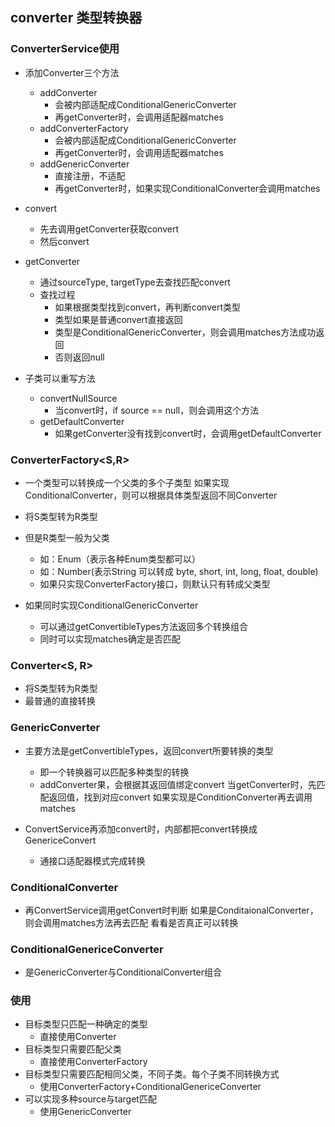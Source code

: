 ## converter 类型转换器

### ConverterService使用
 * 添加Converter三个方法
   + addConverter
     - 会被内部适配成ConditionalGenericConverter
     - 再getConverter时，会调用适配器matches
   + addConverterFactory
     - 会被内部适配成ConditionalGenericConverter
     - 再getConverter时，会调用适配器matches
   + addGenericConverter
     - 直接注册，不适配
     - 再getConverter时，如果实现ConditionalConverter会调用matches
   
 * convert
   + 先去调用getConverter获取convert
   + 然后convert
   
 * getConverter
   + 通过sourceType, targetType去查找匹配convert
   + 查找过程
     - 如果根据类型找到convert，再判断convert类型
     - 类型如果是普通convert直接返回
     - 类型是ConditionalGenericConverter，则会调用matches方法成功返回
     - 否则返回null
   
 * 子类可以重写方法
   + convertNullSource
     - 当convert时，if source == null，则会调用这个方法
   + getDefaultConverter
     - 如果getConverter没有找到convert时，会调用getDefaultConverter
     
     
### ConverterFactory<S,R>
 * 一个类型可以转换成一个父类的多个子类型
 如果实现ConditionalConverter，则可以根据具体类型返回不同Converter
 
 * 将S类型转为R类型
 * 但是R类型一般为父类
   + 如：Enum（表示各种Enum类型都可以）
   + 如：Number(表示String 可以转成 byte, short, int, long, float, double)
   + 如果只实现ConverterFactory接口，则默认只有转成父类型
 * 如果同时实现ConditionalGenericConverter
   + 可以通过getConvertibleTypes方法返回多个转换组合
   + 同时可以实现matches确定是否匹配
 
### Converter<S, R>
 * 将S类型转为R类型
 * 最普通的直接转换
 
### GenericConverter
 * 主要方法是getConvertibleTypes，返回convert所要转换的类型
   + 即一个转换器可以匹配多种类型的转换
   + addConverter果，会根据其返回值绑定convert
   当getConverter时，先匹配返回值，找到对应convert
   如果实现是ConditionConverter再去调用matches
   
 * ConvertService再添加convert时，内部都把convert转换成GenericeConvert
   + 通接口适配器模式完成转换
   
### ConditionalConverter
 * 再ConvertService调用getConvert时判断
 如果是ConditaionalConverter，则会调用matches方法再去匹配
 看看是否真正可以转换
 
### ConditionalGenericeConverter
 * 是GenericConverter与ConditionalConverter组合
 
 
### 使用
 * 目标类型只匹配一种确定的类型
   + 直接使用Converter
 * 目标类型只需要匹配父类
   + 直接使用ConverterFactory
 * 目标类型只需要匹配相同父类，不同子类。每个子类不同转换方式
   + 使用ConverterFactory+ConditionalGenericeConverter
 * 可以实现多种source与target匹配
   + 使用GenericConverter
